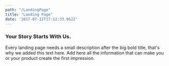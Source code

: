 ```yaml
---
path: "/LandingPage"
title: "Landing Page"
date: '2017-07-12T17:12:33.962Z'
---
```


### Your Story Starts With Us.

Every landing page needs a small description after the big bold title, that's why we added this text here. Add here all the information that can make you or your product create the first impression.